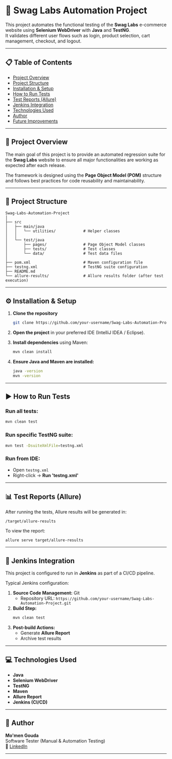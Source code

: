 # 🧪 Swag Labs Automation Project

This project automates the functional testing of the **Swag Labs** e-commerce website using **Selenium WebDriver** with **Java** and **TestNG**.  
It validates different user flows such as login, product selection, cart management, checkout, and logout.

---

## 📋 Table of Contents
- [Project Overview](#project-overview)
- [Project Structure](#project-structure)
- [Installation & Setup](#installation--setup)
- [How to Run Tests](#how-to-run-tests)
- [Test Reports (Allure)](#test-reports-allure)
- [Jenkins Integration](#jenkins-integration)
- [Technologies Used](#technologies-used)
- [Author](#author)
- [Future Improvements](#future-improvements)

---

## 🧾 Project Overview
The main goal of this project is to provide an automated regression suite for the **Swag Labs** website to ensure all major functionalities are working as expected after each release.

The framework is designed using the **Page Object Model (POM)** structure and follows best practices for code reusability and maintainability.

---

## 📁 Project Structure
```
Swag-Labs-Automation-Project
│
├── src
│   ├── main/java
│   │   └── utilities/            # Helper classes
│   │
│   └── test/java
│       ├── pages/                # Page Object Model classes
│       ├── tests/                # Test classes
│       └── data/                 # Test data files
│
├── pom.xml                       # Maven configuration file
├── testng.xml                    # TestNG suite configuration
├── README.md
└── allure-results/               # Allure results folder (after test execution)
```

---

## ⚙️ Installation & Setup

1. **Clone the repository**
   ```bash
   git clone https://github.com/your-username/Swag-Labs-Automation-Project.git
   ```

2. **Open the project** in your preferred IDE (IntelliJ IDEA / Eclipse).

3. **Install dependencies** using Maven:
   ```bash
   mvn clean install
   ```

4. **Ensure Java and Maven are installed:**
   ```bash
   java -version
   mvn -version
   ```

---

## ▶️ How to Run Tests

### Run all tests:
```bash
mvn clean test
```

### Run specific TestNG suite:
```bash
mvn test -DsuiteXmlFile=testng.xml
```

### Run from IDE:
- Open `testng.xml`
- Right-click → **Run 'testng.xml'**

---

## 📊 Test Reports (Allure)

After running the tests, Allure results will be generated in:
```
/target/allure-results
```

To view the report:
```bash
allure serve target/allure-results
```

---

## 🤖 Jenkins Integration

This project is configured to run in **Jenkins** as part of a CI/CD pipeline.

Typical Jenkins configuration:
1. **Source Code Management:** Git  
   - Repository URL: `https://github.com/your-username/Swag-Labs-Automation-Project.git`
2. **Build Step:**
   ```bash
   mvn clean test
   ```
3. **Post-build Actions:**
   - Generate **Allure Report**
   - Archive test results

---

## 💻 Technologies Used
- **Java**
- **Selenium WebDriver**
- **TestNG**
- **Maven**
- **Allure Report**
- **Jenkins (CI/CD)**

---

## 👤 Author
**Mo'men Gouda**  
Software Tester (Manual & Automation Testing)  
🔗 [LinkedIn](https://www.linkedin.com/in/mo-men-gouda-0b060a284/)

---

